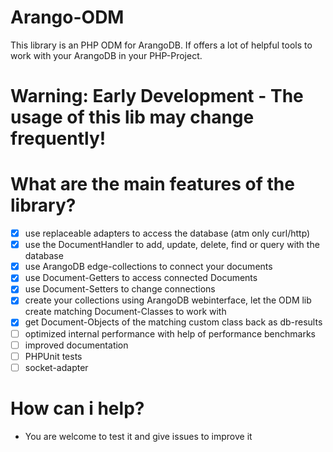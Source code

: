 # Arango-ODM
This library is an PHP ODM for ArangoDB. If offers a lot of helpful tools to work with your ArangoDB in your PHP-Project.

# Warning: Early Development - The usage of this lib may change frequently!

# What are the main features of the library?
- [x] use replaceable adapters to access the database (atm only curl/http)
- [x] use the DocumentHandler to add, update, delete, find or query with the database
- [x] use ArangoDB edge-collections to connect your documents
- [x] use Document-Getters to access connected Documents
- [x] use Document-Setters to change connections
- [x] create your collections using ArangoDB webinterface, let the ODM lib create matching Document-Classes to work with
- [x] get Document-Objects of the matching custom class back as db-results
- [ ] optimized internal performance with help of performance benchmarks
- [ ] improved documentation
- [ ] PHPUnit tests
- [ ] socket-adapter

# How can i help?
* You are welcome to test it and give issues to improve it
